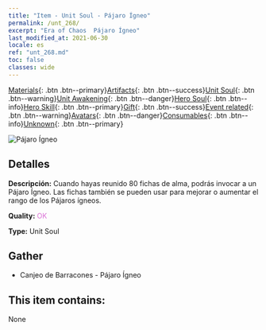 ```yaml
---
title: "Item - Unit Soul - Pájaro Ígneo"
permalink: /unt_268/
excerpt: "Era of Chaos  Pájaro Ígneo"
last_modified_at: 2021-06-30
locale: es
ref: "unt_268.md"
toc: false
classes: wide
---
```

 [Materials](/ItemsES/){: .btn .btn--primary}[Artifacts](/ItemsES/Artifacts/){: .btn .btn--success}[Unit Soul](/ItemsES/UnitSoul/){: .btn .btn--warning}[Unit Awakening](/ItemsES/UnitAwakening/){: .btn .btn--danger}[Hero Soul](/ItemsES/HeroSoul/){: .btn .btn--info}[Hero Skill](/ItemsES/HeroSkill/){: .btn .btn--primary}[Gift](/ItemsES/Gift/){: .btn .btn--success}[Event related](/ItemsES/Events/){: .btn .btn--warning}[Avatars](/ItemsES/Avatars/){: .btn .btn--danger}[Consumables](/ItemsES/Consumables/){: .btn .btn--info}[Unknown](/ItemsES/Unknown/){: .btn .btn--primary}

 ![Pájaro Ígneo](/images/u/ti_fenghuang.jpg)

## Detalles
 **Descripción:** Cuando hayas reunido 80 fichas de alma, podrás invocar a un Pájaro Ígneo. Las fichas también se pueden usar para mejorar o aumentar el rango de los Pájaros ígneos.

 **Quality:** <span style="color: #DA70D6">OK</span>

 **Type:** Unit Soul

## Gather

*    Canjeo de Barracones - Pájaro Ígneo 

## This item contains:

  None


